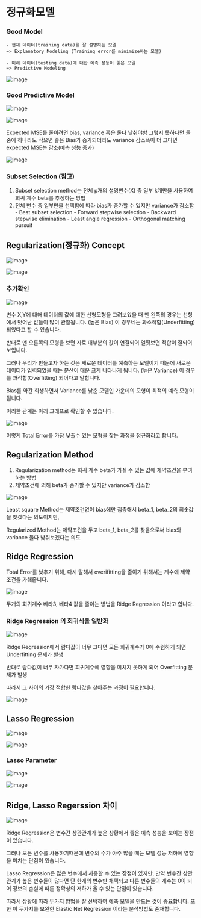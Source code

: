 # 정규화모델

### Good Model

    - 현재 데이터(training data)를 잘 설명하는 모델 
    => Explanatory Modeling (Training error를 minimize하는 모델)
    
    - 미래 데이터(testing data)에 대한 예측 성능이 좋은 모델 
    => Predictive Modeling
    
![image](https://user-images.githubusercontent.com/79880336/111635769-32b36e00-883b-11eb-8f06-6f338a08cfae.png)

### Good Predictive Model

![image](https://user-images.githubusercontent.com/79880336/111635785-3646f500-883b-11eb-974a-b4b2d085770d.png)

![image](https://user-images.githubusercontent.com/79880336/111635799-39da7c00-883b-11eb-9ce6-5e5e594f98fa.png)

Expected MSE를 줄이려면 bias, variance 혹은 둘다 낮춰야함
그렇지 못하다면 둘 중에 하나라도 작으면 좋음
Bias가 증가되더라도 variance 감소폭이 더 크다면 expected MSE는 감소(예측 성능 증가)

![image](https://user-images.githubusercontent.com/79880336/111635901-524a9680-883b-11eb-8884-5f3a8ab9c969.png)

### Subset Selection (참고)
1) Subset selection method는 전체 p개의 설명변수(X) 중 일부 k개만을 사용하여 회귀 계수 beta를 추정하는 방법
2) 전체 변수 중 일부만을 선택함에 따라 bias가 증가할 수 있지만 variance가 감소함
        - Best subset selection
        - Forward stepwise selection
        - Backward stepwise elimination
        - Least angle regression
        - Orthogonal matching pursuit


## Regularization(정규화) Concept

![image](https://user-images.githubusercontent.com/79880336/111635946-5d9dc200-883b-11eb-8c9d-eace15d1337d.png)

![image](https://user-images.githubusercontent.com/79880336/111635965-61c9df80-883b-11eb-9010-1eacc721e3c2.png)

### 추가확인
![image](https://user-images.githubusercontent.com/79880336/111639343-82dfff80-883e-11eb-8694-924f43217d69.png)

변수 X,Y에 대해 데이터의 값에 대한 선형모형을 그려보았을 때
맨 왼쪽의 경우는 선형에서 벗어난 값들이 많이 관찰됩니다. (높은 Bias)
이 경우네는 과소적합(Underfitting)되었다고 할 수 있습니다.

반대로 맨 오른쪽의 모형을 보면 자료 대부분의 값이 연결되어 얼핏보면 적합이 잘되어보입니다.

그러나 우리가 만들고자 하는 것은 새로운 데이터를 예측하는 모델이기 때문에 새로운 데이터가 입력되었을 때는 분산이 매운 크게 나타나게 됩니다. (높은 Variance)
이 경우를 과적합(Overfitting) 되어다고 말합니다.


Bias를 약간 희생하면서 Variance를 낮춘 모델인 가운데의 모형이 최적의 예측 모형이 됩니다.

이러한 관계는 아래 그래프로 확인할 수 있습니다.

![image](https://user-images.githubusercontent.com/79880336/111638919-2086ff00-883e-11eb-9fa4-2bd2be95be06.png)

이렇게 Total Error를 가장 낮출수 있는 모형을 찾는 과정을 정규화라고 합니다.

## Regularization Method
1) Regularization method는 회귀 계수 beta가 가질 수 있는 값에 제약조건을 부여하는 방법
2) 제약조건에 의해 beta가 증가할 수 있지만 variance가 감소함

![image](https://user-images.githubusercontent.com/79880336/111636018-6ee6ce80-883b-11eb-9a04-8bc09ed6acfa.png)

Least square Method는 제약조건없이 bias에만 집중해서 beta_1, beta_2의 최솟값을 찾겠다는 의도이지만,

Regularized Method는 제약조건을 두고 beta_1, beta_2를 찾음으로써 bias와 variance 둘다 낮춰보겠다는 의도

## Ridge Regression

Total Error를 낮추기 위해, 다시 말해서 overifitting을 줄이기 위해서는 계수에 제약 조건을 가해줍니다.

![image](https://user-images.githubusercontent.com/79880336/111642175-3649f380-8841-11eb-90e2-907c197c1168.png)

두개의 회귀계수 베타3, 베타4 값을 줄이는 방법을 Ridge Regression 이라고 합니다.

### Ridge Regression 의 회귀식을 일반화

![image](https://user-images.githubusercontent.com/79880336/111642303-4feb3b00-8841-11eb-95d4-86be91de03e3.png)

Ridge Regression에서 람다값이 너무 크다면 모든 회귀계수가 0에 수렴하게 되면 Underfitting 문제가 발생

반대로 람다값이 너무 자가다면 회귀계수에 영향을 미치지 못하게 되어 Overfitting 문제가 발생

따라서 그 사이의 가장 적합한 람다값을 찾아주는 과정이 필요합니다.

![image](https://user-images.githubusercontent.com/79880336/111636052-77d7a000-883b-11eb-9c2c-86fae664f949.png)

## Lasso Regression

![image](https://user-images.githubusercontent.com/79880336/111643776-90978400-8842-11eb-975e-547425ff3755.png)

![image](https://user-images.githubusercontent.com/79880336/111643231-22eb5800-8842-11eb-9d02-2e66d47753a0.png)

### Lasso Parameter

![image](https://user-images.githubusercontent.com/79880336/111644192-f126c100-8842-11eb-9fc7-7f235fa69ab0.png)

![image](https://user-images.githubusercontent.com/79880336/111644232-fc79ec80-8842-11eb-9b0f-58609efa6434.png)

## Ridge, Lasso Regerssion 차이

![image](https://user-images.githubusercontent.com/79880336/111645105-c38e4780-8843-11eb-8c80-2f2d2fc24caf.png)

Ridge Regression은 변수간 상관관계가 높은 상황에서 좋은 예측 성능을 보이는 장점이 있습니다.

그러나 모든 변수를 사용하기때문에 변수의 수가 아주 많을 때는 모델 성능 저하에 영향을 미치는 단점이 있습니다.

Lasso Regression은 많은 변수에서 사용할 수 있는 장점이 있지만,
만약 변수간 상관관계가 높은 변수들이 많다면 
단 한개의 변수만 채택되고 다른 변수들의 계수는 0이 되어 정보의 손실에 따른 정확성의 저하가 올 수 있는 단점이 있습니다.

따라서 상황에 따라 두가지 방법을 잘 선택하여 예측 모델을 만드는 것이 중요합니다.
또한 이 두가지를 보완한 Elastic Net Regression 이라는 분석방법도 존재합니다.



